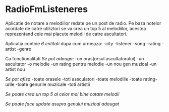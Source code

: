 # RadioFmListeneres
Aplicatie de notare a melodiilor redate pe un post de radio. Pe baza notelor acordate de catre utiliztori se va crea un top 5 al melodiilor,
acestea reprezentand cele mai placute melodii de catre ascultatori.

Aplicatia contine *6 entitati* dupa cum urmeaza:
-city
-listener
-song
-rating
-artist
-genre

Ca functionalitati
*Se pot adauga*:
-un oras(orsul ascultatorului)
-un ascultator
-o melodie
-un rating pentru melodie
-un nou gen muzical
-un artist nou

*Se pot afisa*
-toate orasele
-toti assculatori
-toate melodiile
-toate rating-urile
-toate genurile muzicale
-toti artistii

*Se poate crea un top 5 al celor mai bine cotate melodii*

*Se poate face update asupra genului muzical adaugat*
